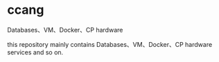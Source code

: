# ccang
Databases、VM、Docker、CP hardware

this repository mainly contains Databases、VM、Docker、CP hardware services and so on.

